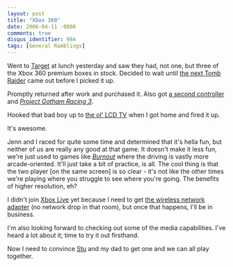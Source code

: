 ```yaml
---
layout: post
title: "Xbox 360"
date: 2006-04-11 -0800
comments: true
disqus_identifier: 984
tags: [General Ramblings]
---
```

Went to [Target](http://www.target.com) at lunch yesterday and saw they
had, not one, but three of the Xbox 360 premium boxes in stock. Decided
to wait until [the next Tomb
Raider](http://www.amazon.com/exec/obidos/ASIN/B000A0XSN6/mhsvortex)
came out before I picked it up.
 
 Promptly returned after work and purchased it. Also got [a second
controller](http://www.amazon.com/exec/obidos/ASIN/B000B6MLUA/mhsvortex)
and [*Project Gotham Racing
3*](http://www.amazon.com/exec/obidos/ASIN/B000B6ML28/mhsvortex).
 
 Hooked that bad boy up to [the ol' LCD
TV](http://www.amazon.com/exec/obidos/ASIN/B0007UVYLW/mhsvortex) when I
got home and fired it up.
 
 It's awesome.
 
 Jenn and I raced for quite some time and determined that it's hella
fun, but neither of us are really any good at that game. It doesn't make
it less fun, we're just used to games like
[*Burnout*](http://www.amazon.com/exec/obidos/ASIN/B0002IQC8E/mhsvortex)
where the driving is vastly more arcade-oriented. It'll just take a bit
of practice, is all. The cool thing is that the two player [on the same
screen] is so clear - it's not like the other times we're playing where
you struggle to see where you're going. The benefits of higher
resolution, eh?
 
 I didn't join [Xbox Live](http://www.xbox.com/en-US/live/) yet because
I need to get [the wireless network
adapter](http://www.amazon.com/exec/obidos/ASIN/B000B6MLV4/mhsvortex)
(no network drop in that room), but once that happens, I'll be in
business.
 
 I'm also looking forward to checking out some of the media
capabilities. I've heard a lot about it; time to try it out firsthand.
 
 Now I need to convince [Stu](http://www.stuartthompson.net) and my dad
to get one and we can all play together.
